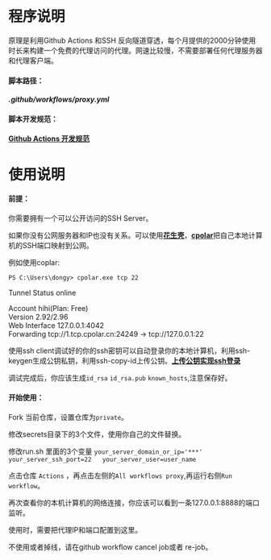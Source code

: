 # 程序说明

原理是利用Github Actions 和SSH 反向隧道穿透，每个月提供的2000分钟使用时长来构建一个免费的代理访问的代理。网速比较慢，不需要部署任何代理服务器和代理客户端。

####  脚本路径：

####  *.github/workflows/proxy.yml*

#### 脚本开发规范：

#### [Github Actions 开发规范](https://docs.github.com/cn/actions/using-workflows)

# 使用说明

#### 前提：

你需要拥有一个可以公开访问的SSH Server。

如果你没有公网服务器和IP也没有关系。可以使用[**花生壳**](https://hsk.oray.com/)，[**cpolar**](https://www.cpolar.com/)把自己本地计算机的SSH端口映射到公网。

例如使用coplar:

`PS C:\Users\dongy> cpolar.exe tcp 22`  

Tunnel Status       online  

Account             hihi(Plan: Free)  
Version             2.92/2.96  
Web Interface       127.0.0.1:4042  
Forwarding          tcp://1.tcp.cpolar.cn:24249 -> tcp://127.0.0.1:22           

使用ssh client调试好的你的ssh密钥可以自动登录你的本地计算机，利用ssh-keygen生成公钥私钥，利用ssh-copy-id上传公钥。[**上传公钥实现ssh登录**](https://www.jianshu.com/p/44f4b7353249)

调试完成后，你应该生成`id_rsa` `id_rsa.pub` `known_hosts`,注意保存好。  

#### 开始使用：

Fork 当前仓库，设置仓库为`private`。  

修改secrets目录下的3个文件，使用你自己的文件替换。  

修改run.sh 里面的3个变量
`your_server_domain_or_ip='***'  
your_server_ssh_port=22  
your_server_user=user_name`

点击仓库 `Actions`  ，再点击左侧的`All workflows proxy`,再运行右侧`Run workflow`。  

再次查看你的本机计算机的网络连接，你应该可以看到一条127.0.0.1:8888的端口监听。  

使用时，需要把代理IP和端口配置到这里。  

不使用或者掉线，请在github workflow cancel job或者 re-job。

